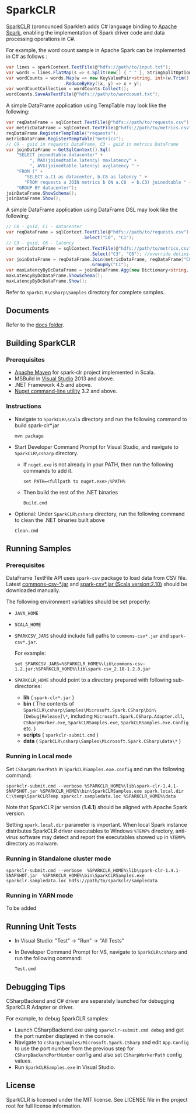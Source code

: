 # SparkCLR

[SparkCLR](https://github.com/Microsoft/SparkCLR) (pronounced Sparkler) adds C# language binding to [Apache Spark](https://spark.apache.org/), enabling the implementation of Spark driver code and data processing operations in C#.

For example, the word count sample in Apache Spark can be implemented in C# as follows :

```c#
var lines = sparkContext.TextFile(@"hdfs://path/to/input.txt");  
var words = lines.FlatMap(s => s.Split(new[] { " " }, StringSplitOptions.None));
var wordCounts = words.Map(w => new KeyValuePair<string, int>(w.Trim(), 1))  
                      .ReduceByKey((x, y) => x + y);  
var wordCountCollection = wordCounts.Collect();  
wordCounts.SaveAsTextFile(@"hdfs://path/to/wordcount.txt");  
```

A simple DataFrame application using TempTable may look like the following:

```c#
var reqDataFrame = sqlContext.TextFile(@"hdfs://path/to/requests.csv");
var metricDataFrame = sqlContext.TextFile(@"hdfs://path/to/metrics.csv");
reqDataFrame.RegisterTempTable("requests");
metricDataFrame.RegisterTempTable("metrics");
// C0 - guid in requests DataFrame, C3 - guid in metrics DataFrame  
var joinDataFrame = GetSqlContext().Sql(  
    "SELECT joinedtable.datacenter" +
         ", MAX(joinedtable.latency) maxlatency" +
         ", AVG(joinedtable.latency) avglatency " + 
    "FROM (" +
       "SELECT a.C1 as datacenter, b.C6 as latency " +  
       "FROM requests a JOIN metrics b ON a.C0  = b.C3) joinedtable " +   
    "GROUP BY datacenter");
joinDataFrame.ShowSchema();
joinDataFrame.Show();
```

A simple DataFrame application using DataFrame DSL may look like the following:

```  c#
// C0 - guid, C1 - datacenter
var reqDataFrame = sqlContext.TextFile(@"hdfs://path/to/requests.csv")  
                             .Select("C0", "C1");    
// C3 - guid, C6 - latency   
var metricDataFrame = sqlContext.TextFile(@"hdfs://path/to/metrics.csv", ",", false, true)
                                .Select("C3", "C6"); //override delimiter, hasHeader & inferSchema
var joinDataFrame = reqDataFrame.Join(metricDataFrame, reqDataFrame["C0"] == metricDataFrame["C3"])
                                .GroupBy("C1");
var maxLatencyByDcDataFrame = joinDataFrame.Agg(new Dictionary<string, string> { { "C6", "max" } });
maxLatencyByDcDataFrame.ShowSchema();
maxLatencyByDcDataFrame.Show();
```

Refer to `SparkCLR\csharp\Samples` directory for complete samples.

## Documents

Refer to the [docs folder](https://github.com/Microsoft/SparkCLR/tree/master/docs).

## Building SparkCLR

### Prerequisites

* [Apache Maven](http://maven.apache.org) for spark-clr project implemented in Scala.
* MSBuild in [Visual Studio](https://www.visualstudio.com/) 2013 and above.
* .NET Framework 4.5 and above.
* [Nuget command-line utility](https://docs.nuget.org/release-notes) 3.2 and above.

### Instructions

* Navigate to `SparkCLR\scala` directory and run the following command to build spark-clr*.jar

	```
	mvn package
	```

* Start Developer Command Prompt for Visual Studio, and navigate to `SparkCLR\csharp` directory.

	- If `nuget.exe` is not already in your PATH, then run the following commands to add it.

		```  
		set PATH=<fullpath to nuget.exe>;%PATH%  
		```
  
	- Then  build the rest of the .NET binaries  

		```  
		Build.cmd  
		```
  
* Optional: Under `SparkCLR\csharp` directory, run the following command to clean the .NET binaries built above  

    ```
    Clean.cmd
    ```   

## Running Samples

### Prerequisites

DataFrame TextFile API uses `spark-csv` package to load data from CSV file. 
Latest [commons-csv-*.jar](http://commons.apache.org/proper/commons-csv/download_csv.cgi) and [spark-csv*.jar (Scala version:2.10)](http://spark-packages.org/package/databricks/spark-csv) should be downloaded manually.

The following environment variables should be set properly:

* `JAVA_HOME`

* `SCALA_HOME`  

* `SPARKCSV_JARS` should include full paths to `commons-csv*.jar` and `spark-csv*.jar`. 

	For example:     
	```
	set SPARKCSV_JARS=%SPARKCLR_HOME%\lib\commons-csv-1.2.jar;%SPARKCLR_HOME%\lib\spark-csv_2.10-1.2.0.jar
	```

* `SPARKCLR_HOME` should point to a directory prepared with following sub-directories:  

  * **lib** ( `spark-clr*.jar` )  
  * **bin** ( The contents of `SparkCLR\csharp\Samples\Microsoft.Spark.CSharp\bin\[Debug|Release]\*`, including `Microsoft.Spark.CSharp.Adapter.dll`, `CSharpWorker.exe`, `SparkCLRSamples.exe`, `SparkCLRSamples.exe.Config` etc. )  
  * **scripts** ( `sparkclr-submit.cmd` )  
  * **data** ( `SparkCLR\csharp\Samples\Microsoft.Spark.CSharp\data\*` )  

### Running in Local mode

Set `CSharpWorkerPath` in `SparkCLRSamples.exe.config` and run the following command: 

```
sparkclr-submit.cmd --verbose %SPARKCLR_HOME%\lib\spark-clr-1.4.1-SNAPSHOT.jar %SPARKCLR_HOME%\bin\SparkCLRSamples.exe spark.local.dir C:\temp\SparkCLRTemp sparkclr.sampledata.loc %SPARKCLR_HOME%\data
```   

Note that SparkCLR jar version (**1.4.1**) should be aligned with Apache Spark version.  

Setting `spark.local.dir` parameter is important. When local Spark instance distributes SparkCLR driver executables to Windows `%TEMP%` directory, anti-virus software may detect and report the executables showed up in `%TEMP%` directory as malware.

### Running in Standalone cluster mode
```
sparkclr-submit.cmd --verbose  %SPARKCLR_HOME%\lib\spark-clr-1.4.1-SNAPSHOT.jar  %SPARKCLR_HOME%\bin\SparkCLRSamples.exe sparkclr.sampledata.loc hdfs://path/to/sparkclr/sampledata
```

### Running in YARN mode

To be added

## Running Unit Tests

* In Visual Studio: "Test" -> "Run" -> "All Tests"

* In Developer Command Prompt for VS, navigate to `SparkCLR\csharp` and run the following command: 
    ```
    Test.cmd
    ```

## Debugging Tips

CSharpBackend and C# driver are separately launched for debugging SparkCLR Adapter or driver.

For example, to debug SparkCLR samples:

* Launch CSharpBackend.exe using `sparkclr-submit.cmd debug` and get the port number displayed in the console.  
* Navigate to `csharp/Samples/Microsoft.Spark.CSharp` and edit `App.Config` to use the port number from the previous step for `CSharpBackendPortNumber` config and also set `CSharpWorkerPath` config values.  
* Run `SparkCLRSamples.exe` in Visual Studio.

## License

SparkCLR is licensed under the MIT license. See LICENSE file in the project root for full license information.
